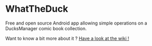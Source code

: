 WhatTheDuck
===========

Free and open source Android app allowing simple operations on a DucksManager comic book collection.

Want to know a bit more about it ? [Have a look at the wiki !](../../wiki/What-The-Duck)
